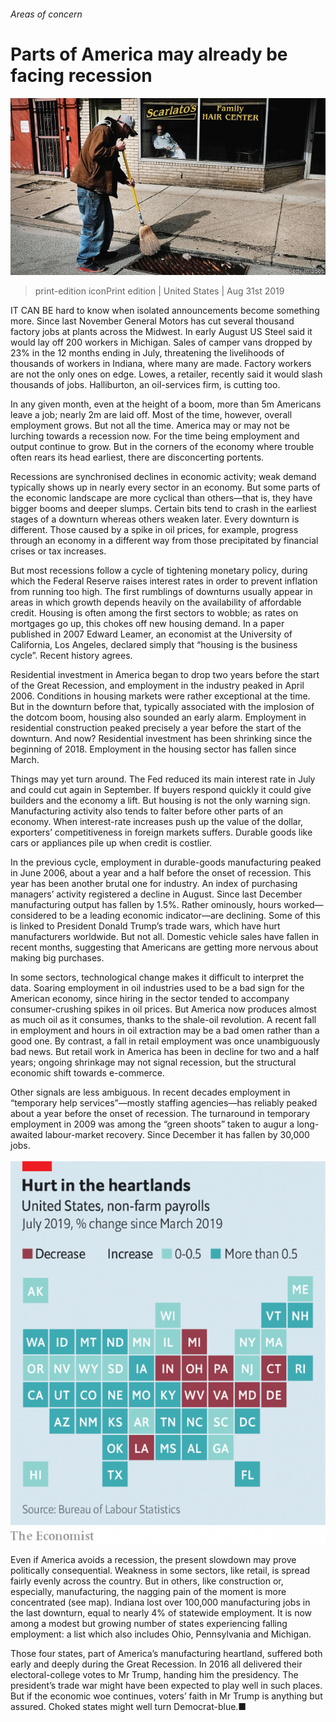 ###### Areas of concern

# Parts of America may already be facing recession 

![image](images/20190831_USP002_0.jpg) 

> print-edition iconPrint edition | United States | Aug 31st 2019 

IT CAN BE hard to know when isolated announcements become something more. Since last November General Motors has cut several thousand factory jobs at plants across the Midwest. In early August US Steel said it would lay off 200 workers in Michigan. Sales of camper vans dropped by 23% in the 12 months ending in July, threatening the livelihoods of thousands of workers in Indiana, where many are made. Factory workers are not the only ones on edge. Lowes, a retailer, recently said it would slash thousands of jobs. Halliburton, an oil-services firm, is cutting too. 

In any given month, even at the height of a boom, more than 5m Americans leave a job; nearly 2m are laid off. Most of the time, however, overall employment grows. But not all the time. America may or may not be lurching towards a recession now. For the time being employment and output continue to grow. But in the corners of the economy where trouble often rears its head earliest, there are disconcerting portents. 

Recessions are synchronised declines in economic activity; weak demand typically shows up in nearly every sector in an economy. But some parts of the economic landscape are more cyclical than others—that is, they have bigger booms and deeper slumps. Certain bits tend to crash in the earliest stages of a downturn whereas others weaken later. Every downturn is different. Those caused by a spike in oil prices, for example, progress through an economy in a different way from those precipitated by financial crises or tax increases. 

But most recessions follow a cycle of tightening monetary policy, during which the Federal Reserve raises interest rates in order to prevent inflation from running too high. The first rumblings of downturns usually appear in areas in which growth depends heavily on the availability of affordable credit. Housing is often among the first sectors to wobble; as rates on mortgages go up, this chokes off new housing demand. In a paper published in 2007 Edward Leamer, an economist at the University of California, Los Angeles, declared simply that “housing is the business cycle”. Recent history agrees. 

Residential investment in America began to drop two years before the start of the Great Recession, and employment in the industry peaked in April 2006. Conditions in housing markets were rather exceptional at the time. But in the downturn before that, typically associated with the implosion of the dotcom boom, housing also sounded an early alarm. Employment in residential construction peaked precisely a year before the start of the downturn. And now? Residential investment has been shrinking since the beginning of 2018. Employment in the housing sector has fallen since March. 

Things may yet turn around. The Fed reduced its main interest rate in July and could cut again in September. If buyers respond quickly it could give builders and the economy a lift. But housing is not the only warning sign. Manufacturing activity also tends to falter before other parts of an economy. When interest-rate increases push up the value of the dollar, exporters’ competitiveness in foreign markets suffers. Durable goods like cars or appliances pile up when credit is costlier. 

In the previous cycle, employment in durable-goods manufacturing peaked in June 2006, about a year and a half before the onset of recession. This year has been another brutal one for industry. An index of purchasing managers’ activity registered a decline in August. Since last December manufacturing output has fallen by 1.5%. Rather ominously, hours worked—considered to be a leading economic indicator—are declining. Some of this is linked to President Donald Trump’s trade wars, which have hurt manufacturers worldwide. But not all. Domestic vehicle sales have fallen in recent months, suggesting that Americans are getting more nervous about making big purchases. 

In some sectors, technological change makes it difficult to interpret the data. Soaring employment in oil industries used to be a bad sign for the American economy, since hiring in the sector tended to accompany consumer-crushing spikes in oil prices. But America now produces almost as much oil as it consumes, thanks to the shale-oil revolution. A recent fall in employment and hours in oil extraction may be a bad omen rather than a good one. By contrast, a fall in retail employment was once unambiguously bad news. But retail work in America has been in decline for two and a half years; ongoing shrinkage may not signal recession, but the structural economic shift towards e-commerce. 

Other signals are less ambiguous. In recent decades employment in “temporary help services”—mostly staffing agencies—has reliably peaked about a year before the onset of recession. The turnaround in temporary employment in 2009 was among the “green shoots” taken to augur a long-awaited labour-market recovery. Since December it has fallen by 30,000 jobs. 

![image](images/20190831_USM973.png) 

Even if America avoids a recession, the present slowdown may prove politically consequential. Weakness in some sectors, like retail, is spread fairly evenly across the country. But in others, like construction or, especially, manufacturing, the nagging pain of the moment is more concentrated (see map). Indiana lost over 100,000 manufacturing jobs in the last downturn, equal to nearly 4% of statewide employment. It is now among a modest but growing number of states experiencing falling employment: a list which also includes Ohio, Pennsylvania and Michigan. 

Those four states, part of America’s manufacturing heartland, suffered both early and deeply during the Great Recession. In 2016 all delivered their electoral-college votes to Mr Trump, handing him the presidency. The president’s trade war might have been expected to play well in such places. But if the economic woe continues, voters’ faith in Mr Trump is anything but assured. Choked states might well turn Democrat-blue.■ 

